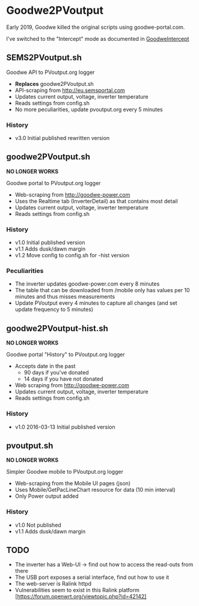 # Goodwe2PVoutput

Early 2019, Goodwe killed the original scripts using goodwe-portal.com.

I've switched to the "Intercept" mode as documented in [GoodweIntercept](../GoodweIntercept/README.md)

## SEMS2PVoutput.sh

Goodwe API to PVoutput.org logger

* **Replaces** goodwe2PVoutput.sh
* API-scraping from http://eu.semsportal.com
* Updates current output, voltage, inverter temperature
* Reads settings from config.sh
* No more peculiarities, update pvoutput.org every 5 minutes

### History

 - v3.0 Initial published rewritten version

## goodwe2PVoutput.sh

**NO LONGER WORKS**

Goodwe portal to PVoutput.org logger
 * Web-scraping from http://goodwe-power.com
 * Uses the Realtime tab (InverterDetail) as that contains most detail
 * Updates current output, voltage, inverter temperature
 * Reads settings from config.sh

### History

* v1.0 Initial published version
* v1.1 Adds dusk/dawn margin
* v1.2 Move config to config.sh for -hist version

### Peculiarities

* The inverter updates goodwe-power.com every 8 minutes
* The table that can be downloaded from /mobile only has values per 10 minutes and thus misses measurements
* Update PVoutput every 4 minutes to capture all changes (and set update frequency to 5 minutes)

## goodwe2PVoutput-hist.sh

**NO LONGER WORKS**

Goodwe portal "History" to PVoutput.org logger

* Accepts date in the past
  * 90 days if you've donated
  * 14 days if you have not donated
* Web scraping from http://goodwe-power.com
* Updates current output, voltage, inverter temperature
* Reads settings from config.sh

### History

* v1.0 2016-03-13 Initial published version

## pvoutput.sh

**NO LONGER WORKS**

Simpler Goodwe mobile to PVoutput.org logger

* Web-scraping from the Mobile UI pages (json)
* Uses Mobile/GetPacLineChart resource for data (10 min interval)
* Only Power output added

### History
 - v1.0 Not published
 - v1.1 Adds dusk/dawn margin
 
## TODO

* The inverter has a Web-UI -> find out how to access the read-outs from there
* The USB port exposes a serial interface, find out how to use it
* The web-server is Ralink httpd
* Vulnerabilities seem to exist in this Ralink platform [https://forum.openwrt.org/viewtopic.php?id=42142]
